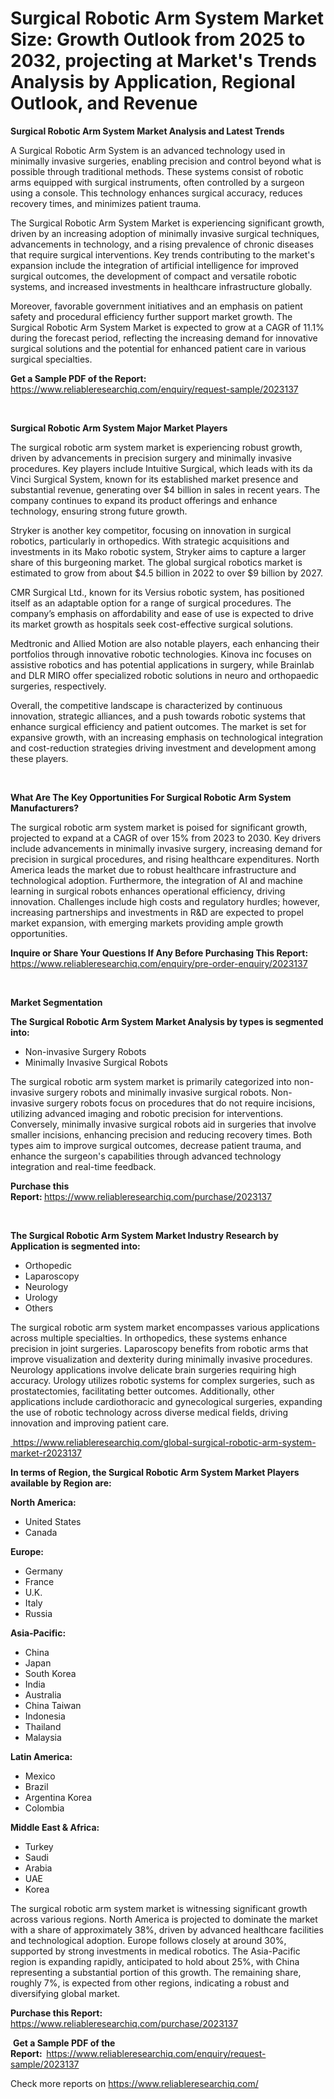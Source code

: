 <p><h1>Surgical Robotic Arm System Market Size: Growth Outlook from 2025 to 2032, projecting at Market's Trends Analysis by Application, Regional Outlook, and Revenue</h1></p><p><strong>Surgical Robotic Arm System Market Analysis and Latest Trends</strong></p>
<p><p>A Surgical Robotic Arm System is an advanced technology used in minimally invasive surgeries, enabling precision and control beyond what is possible through traditional methods. These systems consist of robotic arms equipped with surgical instruments, often controlled by a surgeon using a console. This technology enhances surgical accuracy, reduces recovery times, and minimizes patient trauma.</p><p>The Surgical Robotic Arm System Market is experiencing significant growth, driven by an increasing adoption of minimally invasive surgical techniques, advancements in technology, and a rising prevalence of chronic diseases that require surgical interventions. Key trends contributing to the market's expansion include the integration of artificial intelligence for improved surgical outcomes, the development of compact and versatile robotic systems, and increased investments in healthcare infrastructure globally.</p><p>Moreover, favorable government initiatives and an emphasis on patient safety and procedural efficiency further support market growth. The Surgical Robotic Arm System Market is expected to grow at a CAGR of 11.1% during the forecast period, reflecting the increasing demand for innovative surgical solutions and the potential for enhanced patient care in various surgical specialties.</p></p>
<p><strong>Get a Sample PDF of the Report:&nbsp;</strong> <a href="https://www.reliableresearchiq.com/enquiry/request-sample/2023137?utm_campaign=3505&utm_medium=2&utm_source=Github&utm_content=ia&utm_term=29032025&utm_id=surgical-robotic-arm-system">https://www.reliableresearchiq.com/enquiry/request-sample/2023137</a></p>
<p>&nbsp;</p>
<p><strong>Surgical Robotic Arm System Major Market Players</strong></p>
<p><p>The surgical robotic arm system market is experiencing robust growth, driven by advancements in precision surgery and minimally invasive procedures. Key players include Intuitive Surgical, which leads with its da Vinci Surgical System, known for its established market presence and substantial revenue, generating over $4 billion in sales in recent years. The company continues to expand its product offerings and enhance technology, ensuring strong future growth.</p><p>Stryker is another key competitor, focusing on innovation in surgical robotics, particularly in orthopedics. With strategic acquisitions and investments in its Mako robotic system, Stryker aims to capture a larger share of this burgeoning market. The global surgical robotics market is estimated to grow from about $4.5 billion in 2022 to over $9 billion by 2027.</p><p>CMR Surgical Ltd., known for its Versius robotic system, has positioned itself as an adaptable option for a range of surgical procedures. The company’s emphasis on affordability and ease of use is expected to drive its market growth as hospitals seek cost-effective surgical solutions.</p><p>Medtronic and Allied Motion are also notable players, each enhancing their portfolios through innovative robotic technologies. Kinova inc focuses on assistive robotics and has potential applications in surgery, while Brainlab and DLR MIRO offer specialized robotic solutions in neuro and orthopaedic surgeries, respectively.</p><p>Overall, the competitive landscape is characterized by continuous innovation, strategic alliances, and a push towards robotic systems that enhance surgical efficiency and patient outcomes. The market is set for expansive growth, with an increasing emphasis on technological integration and cost-reduction strategies driving investment and development among these players.</p></p>
<p>&nbsp;</p>
<p><strong>What Are The Key Opportunities For Surgical Robotic Arm System Manufacturers?</strong></p>
<p><p>The surgical robotic arm system market is poised for significant growth, projected to expand at a CAGR of over 15% from 2023 to 2030. Key drivers include advancements in minimally invasive surgery, increasing demand for precision in surgical procedures, and rising healthcare expenditures. North America leads the market due to robust healthcare infrastructure and technological adoption. Furthermore, the integration of AI and machine learning in surgical robots enhances operational efficiency, driving innovation. Challenges include high costs and regulatory hurdles; however, increasing partnerships and investments in R&D are expected to propel market expansion, with emerging markets providing ample growth opportunities.</p></p>
<p><strong>Inquire or Share Your Questions If Any Before Purchasing This Report:</strong> <a href="https://www.reliableresearchiq.com/enquiry/pre-order-enquiry/2023137?utm_campaign=3505&utm_medium=2&utm_source=Github&utm_content=ia&utm_term=29032025&utm_id=surgical-robotic-arm-system">https://www.reliableresearchiq.com/enquiry/pre-order-enquiry/2023137</a></p>
<p>&nbsp;</p>
<p><strong>Market Segmentation</strong></p>
<p><strong>The Surgical Robotic Arm System Market Analysis by types is segmented into:</strong></p>
<p><ul><li>Non-invasive Surgery Robots</li><li>Minimally Invasive Surgical Robots</li></ul></p>
<p><p>The surgical robotic arm system market is primarily categorized into non-invasive surgery robots and minimally invasive surgical robots. Non-invasive surgery robots focus on procedures that do not require incisions, utilizing advanced imaging and robotic precision for interventions. Conversely, minimally invasive surgical robots aid in surgeries that involve smaller incisions, enhancing precision and reducing recovery times. Both types aim to improve surgical outcomes, decrease patient trauma, and enhance the surgeon's capabilities through advanced technology integration and real-time feedback.</p></p>
<p><strong>Purchase this Report:&nbsp;</strong><a href="https://www.reliableresearchiq.com/purchase/2023137?utm_campaign=3505&utm_medium=2&utm_source=Github&utm_content=ia&utm_term=29032025&utm_id=surgical-robotic-arm-system">https://www.reliableresearchiq.com/purchase/2023137</a></p>
<p>&nbsp;</p>
<p><strong>The Surgical Robotic Arm System Market Industry Research by Application is segmented into:</strong></p>
<p><ul><li>Orthopedic</li><li>Laparoscopy</li><li>Neurology</li><li>Urology</li><li>Others</li></ul></p>
<p><p>The surgical robotic arm system market encompasses various applications across multiple specialties. In orthopedics, these systems enhance precision in joint surgeries. Laparoscopy benefits from robotic arms that improve visualization and dexterity during minimally invasive procedures. Neurology applications involve delicate brain surgeries requiring high accuracy. Urology utilizes robotic systems for complex surgeries, such as prostatectomies, facilitating better outcomes. Additionally, other applications include cardiothoracic and gynecological surgeries, expanding the use of robotic technology across diverse medical fields, driving innovation and improving patient care.</p></p>
<p><a href="https://www.reliableresearchiq.com/global-surgical-robotic-arm-system-market-r2023137?utm_campaign=3505&utm_medium=2&utm_source=Github&utm_content=ia&utm_term=29032025&utm_id=surgical-robotic-arm-system">&nbsp;https://www.reliableresearchiq.com/global-surgical-robotic-arm-system-market-r2023137</a></p>
<p><strong>In terms of Region, the Surgical Robotic Arm System Market Players available by Region are:</strong></p>
<p>
    <p> <strong> North America: </strong>
        <ul>
            <li>United States</li>
            <li>Canada</li>
        </ul>
        </p> 
    <p> <strong> Europe: </strong>
        <ul>
            <li>Germany</li>
            <li>France</li>
            <li>U.K.</li>
            <li>Italy</li>
            <li>Russia</li>
        </ul>
        </p> 
    <p> <strong> Asia-Pacific: </strong>
        <ul>
            <li>China</li>
            <li>Japan</li>
            <li>South Korea</li>
            <li>India</li>
            <li>Australia</li>
            <li>China Taiwan</li>
            <li>Indonesia</li>
            <li>Thailand</li>
            <li>Malaysia</li>
        </ul>
        </p> 
    <p> <strong> Latin America: </strong>
        <ul>
            <li>Mexico</li>
            <li>Brazil</li>
            <li>Argentina Korea</li>
            <li>Colombia</li>
        </ul>
        </p> 
    <p> <strong> Middle East & Africa: </strong>
        <ul>
            <li>Turkey</li>
            <li>Saudi</li>
            <li>Arabia</li>
            <li>UAE</li>
            <li>Korea</li>
        </ul>
    </p>
    </p>
<p><p>The surgical robotic arm system market is witnessing significant growth across various regions. North America is projected to dominate the market with a share of approximately 38%, driven by advanced healthcare facilities and technological adoption. Europe follows closely at around 30%, supported by strong investments in medical robotics. The Asia-Pacific region is expanding rapidly, anticipated to hold about 25%, with China representing a substantial portion of this growth. The remaining share, roughly 7%, is expected from other regions, indicating a robust and diversifying global market.</p></p>
<p><strong>Purchase this Report: </strong><a href="https://www.reliableresearchiq.com/purchase/2023137?utm_campaign=3505&utm_medium=2&utm_source=Github&utm_content=ia&utm_term=29032025&utm_id=surgical-robotic-arm-system">https://www.reliableresearchiq.com/purchase/2023137</a></p>
<p>&nbsp;<strong>Get a Sample PDF of the Report:&nbsp;&nbsp;</strong><a href="https://www.reliableresearchiq.com/enquiry/request-sample/2023137?utm_campaign=3505&utm_medium=2&utm_source=Github&utm_content=ia&utm_term=29032025&utm_id=surgical-robotic-arm-system">https://www.reliableresearchiq.com/enquiry/request-sample/2023137</a></p>
<p><strong></strong></p>
<p>Check more reports on <a href="https://www.reliableresearchiq.com/?utm_campaign=3505&utm_medium=2&utm_source=Github&utm_content=ia&utm_term=29032025&utm_id=surgical-robotic-arm-system">https://www.reliableresearchiq.com/</a></p>